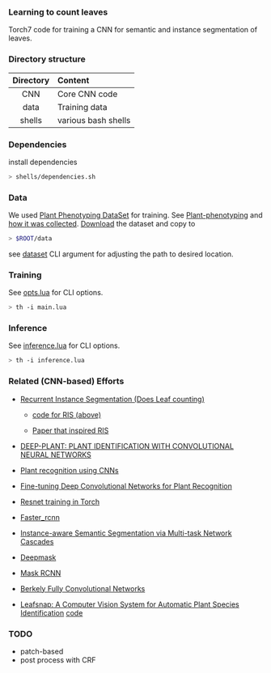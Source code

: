 ### Learning to count leaves ###
Torch7 code for training a CNN for semantic and instance segmentation of leaves. 

### Directory structure ###

Directory    | Content 
:-------------:|:----------------------
CNN     | Core CNN code
data     | Training data
shells      | various bash shells

### Dependencies ###

install dependencies

```bash
> shells/dependencies.sh
```

### Data ###

We used [Plant Phenotyping DataSet](https://www.plant-phenotyping.org/datasets-overview) for training. 
See [Plant-phenotyping](http://www.plant-phenotyping.org/) 
and [how it was collected](http://juser.fz-juelich.de/record/154525/files/FZJ-2014-03837.pdf).
[Download](http://www.plant-phenotyping.org/datasets-home) the dataset and copy to

```bash
> $ROOT/data
```
see [dataset](CNN/opts.lua) CLI argument for adjusting the path to desired location. 

### Training ###

See [opts.lua](CNN/opts.lua) for CLI options.

```bash
> th -i main.lua
```

### Inference ###

See [inference.lua](CNN/inference.lua) for CLI options.

```bash
> th -i inference.lua
```

### Related (CNN-based) Efforts ###

- [Recurrent Instance Segmentation (Does Leaf counting)](http://www.robots.ox.ac.uk/~tvg/publications/2016/RIS7.pdf)

    - [code for RIS (above)](https://github.com/bernard24/ris)

    - [Paper that inspired RIS](https://arxiv.org/pdf/1506.04878v3.pdf)

- [DEEP-PLANT: PLANT IDENTIFICATION WITH CONVOLUTIONAL NEURAL NETWORKS](https://arxiv.org/pdf/1506.08425.pdf)

- [Plant recognition using CNNs](http://llcao.net/cu-deeplearning15/project_final/Plant%20Recognition.pdf)

- [Fine-tuning Deep Convolutional Networks for Plant Recognition](http://ceur-ws.org/Vol-1391/121-CR.pdf)

- [Resnet training in Torch](https://github.com/facebook/fb.resnet.torch)

- [Faster_rcnn](https://github.com/ShaoqingRen/faster_rcnn)

- [Instance-aware Semantic Segmentation via Multi-task Network Cascades](https://github.com/daijifeng001/MNC)

- [Deepmask](https://github.com/facebookresearch/deepmask)

- [Mask RCNN](https://arxiv.org/abs/1703.06870)

- [Berkely Fully Convolutional Networks](https://github.com/shelhamer/fcn.berkeleyvision.org)

- [Leafsnap: A Computer Vision System for Automatic Plant Species Identification](http://neerajkumar.org/base/papers/nk_eccv2012_leafsnap.pdf)  [code](https://github.com/sujithv28/Deep-Leafsnap)


### TODO ###

* patch-based
* post process with CRF
